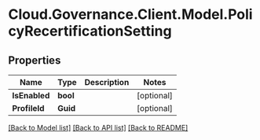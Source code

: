 # Cloud.Governance.Client.Model.PolicyRecertificationSetting
## Properties

Name | Type | Description | Notes
------------ | ------------- | ------------- | -------------
**IsEnabled** | **bool** |  | [optional] 
**ProfileId** | **Guid** |  | [optional] 

[[Back to Model list]](../README.md#documentation-for-models) [[Back to API list]](../README.md#documentation-for-api-endpoints) [[Back to README]](../README.md)

